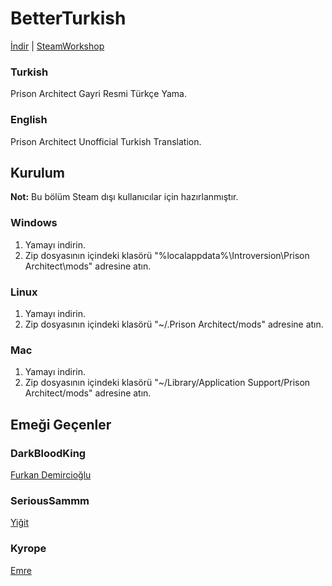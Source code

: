  # BetterTurkish
[İndir](https://github.com/Darkbloodking00/BetterTurkish/releases)
| [SteamWorkshop](https://steamcommunity.com/sharedfiles/filedetails/?id=2383916847)

### Turkish

Prison Architect Gayri Resmi Türkçe Yama.

### English

Prison Architect Unofficial Turkish Translation.

## Kurulum
**Not:** Bu bölüm Steam dışı kullanıcılar için hazırlanmıştır.
### Windows

1. Yamayı indirin.
2. Zip dosyasının içindeki klasörü "%localappdata%\Introversion\Prison Architect\mods" adresine atın.

### Linux

1. Yamayı indirin.
2. Zip dosyasının içindeki klasörü "~/.Prison Architect/mods" adresine atın.

### Mac

1. Yamayı indirin.
2. Zip dosyasının içindeki klasörü "~/Library/Application Support/Prison Architect/mods" adresine atın.

## Emeği Geçenler

### DarkBloodKing
[Furkan Demircioğlu](https://steamcommunity.com/id/DarkBlood007/)

### SeriousSammm
[Yiğit](https://steamcommunity.com/id/vitooscalettaa)

### Kyrope
[Emre](https://steamcommunity.com/id/Kyrope/)
